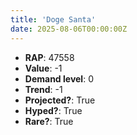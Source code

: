 ```yaml
---
title: 'Doge Santa'
date: 2025-08-06T00:00:00Z
---
```

- **RAP**: 47558
- **Value**: -1
- **Demand level**: 0
- **Trend**: -1
- **Projected?**: True
- **Hyped?**: True
- **Rare?**: True

